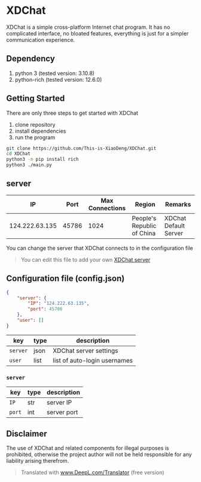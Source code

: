 # XDChat

XDChat is a simple cross-platform Internet chat program. It has no complicated interface, no bloated features, everything is just for a simpler communication experience.

## Dependency

1. python 3 (tested version: 3.10.8)
2. python-rich (tested version: 12.6.0)

## Getting Started

There are only three steps to get started with XDChat

1. clone repository
2. install dependencies
3. run the program

```bash
git clone https://github.com/This-is-XiaoDeng/XDChat.git
cd XDChat
python3 -m pip install rich
python3 ./main.py
```

## server

| IP | Port | Max Connections | Region | Remarks |
|----------------|-----------------|---------------------------|-------------------|---------------------|
| 124.222.63.135 | 45786 | 1024 | People's Republic of China | XDChat Default Server |

You can change the server that XDChat connects to in the configuration file

> You can edit this file to add your own [XDChat server](https://github.com/This-is-XiaoDeng/XDchat-Server)

## Configuration file (config.json)

```json
{
    "server": {
        "IP": "124.222.63.135",
        "port": 45786
    },
    "user": []
}
```

| key | type | description |
|---------------|---------------|------------------------------|
| `server` | json | XDChat server settings |
| `user` | list | list of auto-login usernames |

### `server`

| key | type | description |
| ---------------|---------------|------------------------|
| `IP` | str | server IP |
| `port` | int | server port |

## Disclaimer

The use of XDChat and related components for illegal purposes is prohibited, otherwise the project author will not be held responsible for any liability arising therefrom.

> Translated with www.DeepL.com/Translator (free version)
